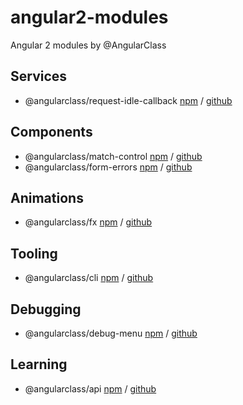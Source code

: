 # angular2-modules
Angular 2 modules by @AngularClass



## Services
* @angularclass/request-idle-callback [npm](https://www.npmjs.com/package/@angularclass/request-idle-callback) / [github](https://github.com/AngularClass/request-idle-callback)

## Components
* @angularclass/match-control [npm](https://www.npmjs.com/package/@angularclass/match-control) / [github](https://github.com/AngularClass/match-control)
* @angularclass/form-errors [npm](https://www.npmjs.com/package/@angularclass/form-errors) / [github](https://github.com/AngularClass/form-errors)


## Animations 
* @angularclass/fx [npm](https://www.npmjs.com/package/@angularclass/fx) / [github](https://github.com/AngularClass/fx)

## Tooling
* @angularclass/cli [npm](https://www.npmjs.com/package/@angularclass/cli) / [github](https://github.com/AngularClass/cli)

## Debugging
* @angularclass/debug-menu [npm](https://www.npmjs.com/package/@angularclass/debug-menu) / [github](https://github.com/AngularClass/debug-menu)

## Learning
* @angularclass/api [npm](https://www.npmjs.com/package/@angularclass/api) / [github](https://github.com/AngularClass/api)
